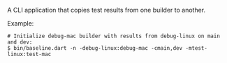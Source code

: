 A CLI application that copies test results from one builder to another.

Example:
```
# Initialize debug-mac builder with results from debug-linux on main and dev:
$ bin/baseline.dart -n -debug-linux:debug-mac -cmain,dev -mtest-linux:test-mac
```
